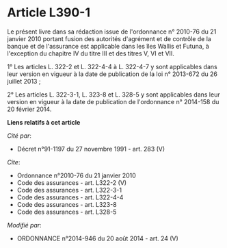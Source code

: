 # Article L390-1

Le présent livre dans sa rédaction issue de l'ordonnance n° 2010-76 du 21 janvier 2010 portant fusion des autorités
d'agrément et de contrôle de la banque et de l'assurance est applicable dans les îles Wallis et Futuna, à l'exception du
chapitre IV du titre III et des titres V, VI et VII. 

1° Les articles L. 322-2 et L. 322-4-4 à L. 322-4-7 y sont applicables dans leur version en vigueur à la date de publication
de la loi n° 2013-672 du 26 juillet 2013 ; 

2° Les articles L. 322-3-1, L. 323-8 et L. 328-5 y sont applicables dans leur version en vigueur à la date de publication de
l'ordonnance n° 2014-158 du 20 février 2014.

**Liens relatifs à cet article**

_Cité par_:

  - Décret n°91-1197 du 27 novembre 1991 - art. 283 (V)

_Cite_:

  - Ordonnance n°2010-76 du 21 janvier 2010
  - Code des assurances - art. L322-2 (V)
  - Code des assurances - art. L322-3-1
  - Code des assurances - art. L322-4-4
  - Code des assurances - art. L323-8
  - Code des assurances - art. L328-5

_Modifié par_:

  - ORDONNANCE n°2014-946 du 20 août 2014 - art. 24 (V)

